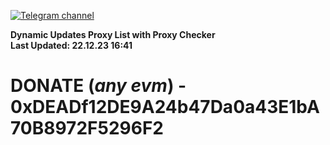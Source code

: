 [![Telegram channel](https://img.shields.io/endpoint?url=https://runkit.io/damiankrawczyk/telegram-badge/branches/master?url=https://t.me/n4z4v0d)](https://t.me/n4z4v0d) 

**Dynamic Updates Proxy List with Proxy Checker**  
**Last Updated: 22.12.23 16:41**

# DONATE (_any evm_) - 0xDEADf12DE9A24b47Da0a43E1bA70B8972F5296F2
